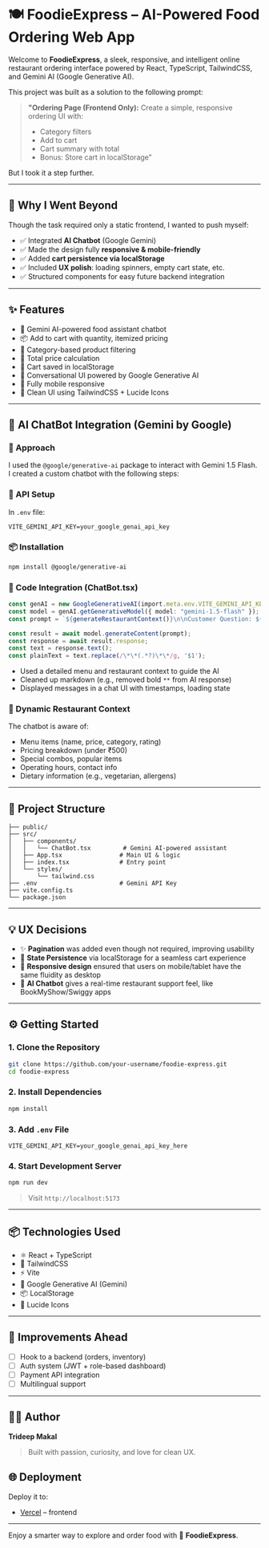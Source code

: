 # 🍽️ FoodieExpress – AI-Powered Food Ordering Web App

Welcome to **FoodieExpress**, a sleek, responsive, and intelligent online restaurant ordering interface powered by React, TypeScript, TailwindCSS, and Gemini AI (Google Generative AI).

This project was built as a solution to the following prompt:

> **"Ordering Page (Frontend Only):**
> Create a simple, responsive ordering UI with:
>
> * Category filters
> * Add to cart
> * Cart summary with total
> * Bonus: Store cart in localStorage"

But I took it a step further.

---

## 🚀 Why I Went Beyond

Though the task required only a static frontend, I wanted to push myself:

* ✅ Integrated **AI Chatbot** (Google Gemini)
* ✅ Made the design fully **responsive & mobile-friendly**
* ✅ Added **cart persistence via localStorage**
* ✅ Included **UX polish**: loading spinners, empty cart state, etc.
* ✅ Structured components for easy future backend integration

---

## ✨ Features

* 🧠 Gemini AI-powered food assistant chatbot
* 📦 Add to cart with quantity, itemized pricing
* 📂 Category-based product filtering
* 🧾 Total price calculation
* 💾 Cart saved in localStorage
* 💬 Conversational UI powered by Google Generative AI
* 📱 Fully mobile responsive
* 🎨 Clean UI using TailwindCSS + Lucide Icons

---

## 🧠 AI ChatBot Integration (Gemini by Google)

### 🧩 Approach

I used the `@google/generative-ai` package to interact with Gemini 1.5 Flash.
I created a custom chatbot with the following steps:

### 🔐 API Setup

In `.env` file:

```env
VITE_GEMINI_API_KEY=your_google_genai_api_key
```

### 📦 Installation

```bash
npm install @google/generative-ai
```

### 🧠 Code Integration (ChatBot.tsx)

```ts
const genAI = new GoogleGenerativeAI(import.meta.env.VITE_GEMINI_API_KEY);
const model = genAI.getGenerativeModel({ model: "gemini-1.5-flash" });
const prompt = `${generateRestaurantContext()}\n\nCustomer Question: ${inputText}`;

const result = await model.generateContent(prompt);
const response = await result.response;
const text = response.text();
const plainText = text.replace(/\*\*(.*?)\*\*/g, '$1');
```

* Used a detailed menu and restaurant context to guide the AI
* Cleaned up markdown (e.g., removed bold `**` from AI response)
* Displayed messages in a chat UI with timestamps, loading state

### 🔁 Dynamic Restaurant Context

The chatbot is aware of:

* Menu items (name, price, category, rating)
* Pricing breakdown (under ₹500)
* Special combos, popular items
* Operating hours, contact info
* Dietary information (e.g., vegetarian, allergens)

---

## 📂 Project Structure

```
├── public/
├── src/
│   ├── components/
│   │   └── ChatBot.tsx         # Gemini AI-powered assistant
│   ├── App.tsx                # Main UI & logic
│   ├── index.tsx              # Entry point
│   └── styles/
│       └── tailwind.css
├── .env                       # Gemini API Key
├── vite.config.ts
└── package.json
```

---

## 💡 UX Decisions

* ✨ **Pagination** was added even though not required, improving usability
* 🔁 **State Persistence** via localStorage for a seamless cart experience
* 📱 **Responsive design** ensured that users on mobile/tablet have the same fluidity as desktop
* 🧠 **AI Chatbot** gives a real-time restaurant support feel, like BookMyShow/Swiggy apps


---

## ⚙️ Getting Started

### 1. Clone the Repository

```bash
git clone https://github.com/your-username/foodie-express.git
cd foodie-express
```

### 2. Install Dependencies

```bash
npm install
```

### 3. Add `.env` File

```
VITE_GEMINI_API_KEY=your_google_genai_api_key_here
```

### 4. Start Development Server

```bash
npm run dev
```

> Visit `http://localhost:5173`

---

## 📦 Technologies Used

* ⚛️ React + TypeScript
* 💨 TailwindCSS
* ⚡ Vite
* 🔮 Google Generative AI (Gemini)
* 📦 LocalStorage
* 🎨 Lucide Icons

---

## 📌 Improvements Ahead

* [ ] Hook to a backend (orders, inventory)
* [ ] Auth system (JWT + role-based dashboard)
* [ ] Payment API integration
* [ ] Multilingual support

---

## 🙋‍♂️ Author

**Trideep Makal**

> Built with passion, curiosity, and love for clean UX.



## 🌐 Deployment

Deploy it to:

* [Vercel](https://foodie-express-ruby.vercel.app) – frontend

---

Enjoy a smarter way to explore and order food with 🍕 **FoodieExpress**.
